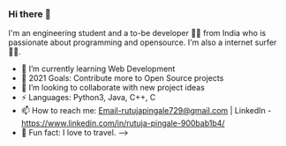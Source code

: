 ### Hi there 👋
I'm an engineering student and a to-be developer 👨‍💻 from India who is passionate about programming and opensource. I'm also a internet surfer 🏄‍♂️.

- 🌱 I’m currently learning Web Development
- 🥅 2021 Goals: Contribute more to Open Source projects
- 👯 I’m looking to collaborate with new project ideas
- ⚡ Languages: Python3, Java, C++, C
- 📫 How to reach me: Email-rutujapingale729@gmail.com | LinkedIn - https://www.linkedin.com/in/rutuja-pingale-900bab1b4/
- 🤪 Fun fact: I love to travel.
-->
